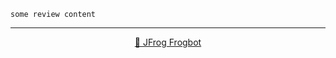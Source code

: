 

[comment]: <> (FrogbotReviewComment)

```
some review content
```

---

<div align='center'>

[🐸 JFrog Frogbot](https://github.com/jfrog/frogbot#readme)

</div>